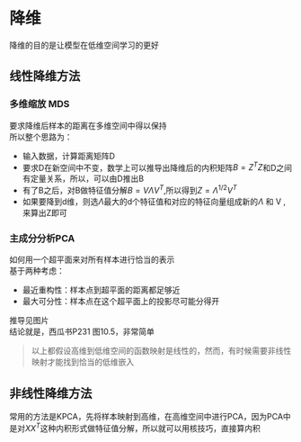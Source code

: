 # 降维
降维的目的是让模型在低维空间学习的更好
## **线性**降维方法
### 多维缩放 MDS 
要求降维后样本的距离在多维空间中得以保持  
所以整个思路为：
- 输入数据，计算距离矩阵D
- 要求D在新空间中不变，数学上可以推导出降维后的内积矩阵$B = Z^TZ$和D之间有定量关系，所以，可以由D推出B
- 有了B之后，对B做特征值分解$B = V\Lambda V^T$,所以得到$Z = \Lambda^{1/2} V^T$
- 如果要降到d维，则选$\Lambda$最大的d个特征值和对应的特征向量组成新的$\Lambda$ 和 V ,来算出Z即可


### 主成分分析PCA
如何用一个超平面来对所有样本进行恰当的表示  
基于两种考虑：
- 最近重构性：样本点到超平面的距离都足够近
- 最大可分性：样本点在这个超平面上的投影尽可能分得开

推导见图片  
结论就是，西瓜书P231 图10.5，非常简单


> 以上都假设高维到低维空间的函数映射是线性的，然而，有时候需要非线性映射才能找到恰当的低维嵌入

## 非线性降维方法
常用的方法是KPCA，先将样本映射到高维，在高维空间中进行PCA，因为PCA中是对$XX^T$这种内积形式做特征值分解，所以就可以用核技巧，直接算内积